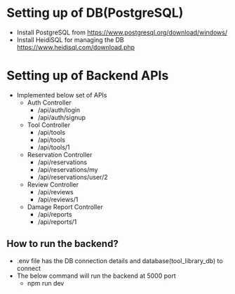 
# Setting up of DB(PostgreSQL)
- Install PostgreSQL from https://www.postgresql.org/download/windows/
- Install HeidiSQL for managing the DB https://www.heidisql.com/download.php


# Setting up of Backend APIs
- Implemented below set of APIs
  - Auth Controller
    - /api/auth/login
    - /api/auth/signup
  - Tool Controller
    - /api/tools
    - /api/tools
    - /api/tools/1
  - Reservation Controller
    - /api/reservations
    - /api/reservations/my
    - /api/reservations/user/2
  - Review Controller
    - /api/reviews
    - /api/reviews/1
  - Damage Report Controller
    - /api/reports
    - /api/reports/1

## How to run the backend?
- .env file has the DB connection details and database(tool_library_db) to connect
- The below command will run the backend at 5000 port
  - npm run dev
